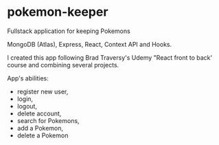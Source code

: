 # pokemon-keeper
Fullstack application for keeping Pokemons 

MongoDB (Atlas), Express, React, Context API and Hooks.

I created this app following Brad Traversy's Udemy "React front to back' course and combining several projects.

App's abilities:
* register new user,
* login,
* logout,
* delete account,
* search for Pokemons,
* add a Pokemon,
* delete a Pokemon

